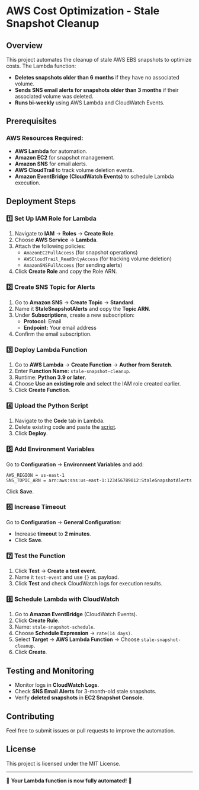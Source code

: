 # AWS Cost Optimization - Stale Snapshot Cleanup

## Overview
This project automates the cleanup of stale AWS EBS snapshots to optimize costs. The Lambda function:
- **Deletes snapshots older than 6 months** if they have no associated volume.
- **Sends SNS email alerts for snapshots older than 3 months** if their associated volume was deleted.
- **Runs bi-weekly** using AWS Lambda and CloudWatch Events.

## Prerequisites
### AWS Resources Required:
- **AWS Lambda** for automation.
- **Amazon EC2** for snapshot management.
- **Amazon SNS** for email alerts.
- **AWS CloudTrail** to track volume deletion events.
- **Amazon EventBridge (CloudWatch Events)** to schedule Lambda execution.

## Deployment Steps
### 1️⃣ Set Up IAM Role for Lambda
1. Navigate to **IAM** → **Roles** → **Create Role**.
2. Choose **AWS Service** → **Lambda**.
3. Attach the following policies:
   - `AmazonEC2FullAccess` (for snapshot operations)
   - `AWSCloudTrail_ReadOnlyAccess` (for tracking volume deletion)
   - `AmazonSNSFullAccess` (for sending alerts)
4. Click **Create Role** and copy the Role ARN.

### 2️⃣ Create SNS Topic for Alerts
1. Go to **Amazon SNS** → **Create Topic** → **Standard**.
2. Name it **StaleSnapshotAlerts** and copy the **Topic ARN**.
3. Under **Subscriptions**, create a new subscription:
   - **Protocol:** Email
   - **Endpoint:** Your email address
4. Confirm the email subscription.

### 3️⃣ Deploy Lambda Function
1. Go to **AWS Lambda** → **Create Function** → **Author from Scratch**.
2. Enter **Function Name:** `stale-snapshot-cleanup`.
3. Runtime: **Python 3.9 or later**.
4. Choose **Use an existing role** and select the IAM role created earlier.
5. Click **Create Function**.

### 4️⃣ Upload the Python Script
1. Navigate to the **Code** tab in Lambda.
2. Delete existing code and paste the [script](script.py).
3. Click **Deploy**.

### 5️⃣ Add Environment Variables
Go to **Configuration** → **Environment Variables** and add:
```
AWS_REGION = us-east-1
SNS_TOPIC_ARN = arn:aws:sns:us-east-1:123456789012:StaleSnapshotAlerts
```
Click **Save**.

### 6️⃣ Increase Timeout
Go to **Configuration** → **General Configuration**:
- Increase **timeout** to **2 minutes**.
- Click **Save**.

### 7️⃣ Test the Function
1. Click **Test** → **Create a test event**.
2. Name it `test-event` and use `{}` as payload.
3. Click **Test** and check CloudWatch logs for execution results.

### 8️⃣ Schedule Lambda with CloudWatch
1. Go to **Amazon EventBridge** (CloudWatch Events).
2. Click **Create Rule**.
3. Name: `stale-snapshot-schedule`.
4. Choose **Schedule Expression** → `rate(14 days)`.
5. Select **Target** → **AWS Lambda Function** → Choose `stale-snapshot-cleanup`.
6. Click **Create**.

## Testing and Monitoring
- Monitor logs in **CloudWatch Logs**.
- Check **SNS Email Alerts** for 3-month-old stale snapshots.
- Verify **deleted snapshots** in **EC2 Snapshot Console**.

## Contributing
Feel free to submit issues or pull requests to improve the automation.

## License
This project is licensed under the MIT License.

---
🚀 **Your Lambda function is now fully automated!** 🚀


